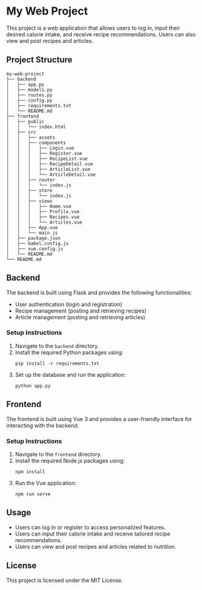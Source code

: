 # My Web Project

This project is a web application that allows users to log in, input their desired calorie intake, and receive recipe recommendations. Users can also view and post recipes and articles.

## Project Structure

```
my-web-project
├── backend
│   ├── app.py
│   ├── models.py
│   ├── routes.py
│   ├── config.py
│   ├── requirements.txt
│   └── README.md
├── frontend
│   ├── public
│   │   └── index.html
│   ├── src
│   │   ├── assets
│   │   ├── components
│   │   │   ├── Login.vue
│   │   │   ├── Register.vue
│   │   │   ├── RecipeList.vue
│   │   │   ├── RecipeDetail.vue
│   │   │   ├── ArticleList.vue
│   │   │   └── ArticleDetail.vue
│   │   ├── router
│   │   │   └── index.js
│   │   ├── store
│   │   │   └── index.js
│   │   ├── views
│   │   │   ├── Home.vue
│   │   │   ├── Profile.vue
│   │   │   ├── Recipes.vue
│   │   │   └── Articles.vue
│   │   ├── App.vue
│   │   └── main.js
│   ├── package.json
│   ├── babel.config.js
│   ├── vue.config.js
│   └── README.md
└── README.md
```

## Backend

The backend is built using Flask and provides the following functionalities:

- User authentication (login and registration)
- Recipe management (posting and retrieving recipes)
- Article management (posting and retrieving articles)

### Setup Instructions

1. Navigate to the `backend` directory.
2. Install the required Python packages using:
   ```
   pip install -r requirements.txt
   ```
3. Set up the database and run the application:
   ```
   python app.py
   ```

## Frontend

The frontend is built using Vue 3 and provides a user-friendly interface for interacting with the backend.

### Setup Instructions

1. Navigate to the `frontend` directory.
2. Install the required Node.js packages using:
   ```
   npm install
   ```
3. Run the Vue application:
   ```
   npm run serve
   ```

## Usage

- Users can log in or register to access personalized features.
- Users can input their calorie intake and receive tailored recipe recommendations.
- Users can view and post recipes and articles related to nutrition.

## License

This project is licensed under the MIT License.